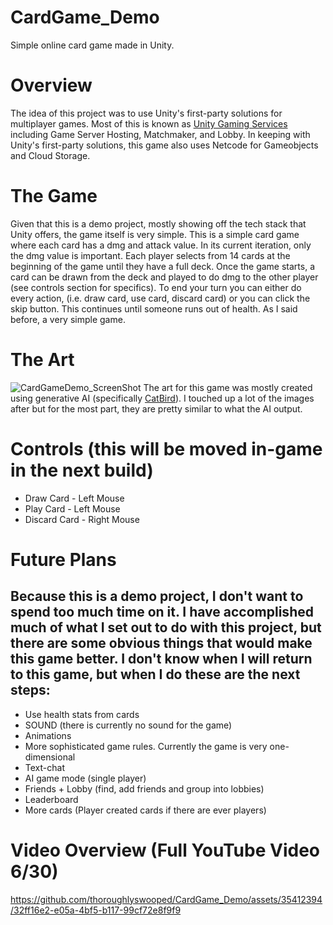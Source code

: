 # CardGame_Demo
 Simple online card game made in Unity. 

# Overview
The idea of this project was to use Unity's first-party solutions for multiplayer games. Most of this is known as [Unity Gaming Services](https://create.unity.com/accelerate-multiplayer?utm_source=google&utm_medium=cpc&utm_campaign=gcp_gcp_x_amer_us_en_co_sem-gg_acq_br-pr_2023-04_gcp-ga_cc3022_ev-br_id:71700000110916802&utm_content=gcp_gcp_x_amer_co_sem-gg_ev-br_pros_x_npd_cpc_kw_sd_all_x_x_opr-gcp-core_id:58700008417775585&utm_term=unity%20gaming%20services&&&&&gad=1&gclid=Cj0KCQjw7uSkBhDGARIsAMCZNJt3VYbGPE7ZZcexjlH6dF5AGZLy15PX90mTVqFgLPKB31GKiCtvwy4aAitCEALw_wcB&gclsrc=aw.ds) including Game Server Hosting, Matchmaker, and Lobby. In keeping with Unity's first-party solutions, this game also uses Netcode for Gameobjects and Cloud Storage.

# The Game
Given that this is a demo project, mostly showing off the tech stack that Unity offers, the game itself is very simple. This is a simple card game where each card has a dmg and attack value. In its current iteration, only the dmg value is important. Each player selects from 14 cards at the beginning of the game until they have a full deck. Once the game starts, a card can be drawn from the deck and played to do dmg to the other player (see controls section for specifics). To end your turn you can either do every action, (i.e. draw card, use card, discard card) or you can click the skip button. This continues until someone runs out of health. As I said before, a very simple game.

# The Art
![CardGameDemo_ScreenShot](https://github.com/thoroughlyswooped/CardGame_Demo/assets/35412394/d99baf7b-9ad6-41d6-8142-34c1a41e7b74)
The art for this game was mostly created using generative AI (specifically [CatBird](https://www.catbird.ai/)). I touched up a lot of the images after but for the most part, they are pretty similar to what the AI output.

# Controls (this will be moved in-game in the next build)
* Draw Card - Left Mouse
* Play Card - Left Mouse
* Discard Card - Right Mouse

# Future Plans  
## Because this is a demo project, I don't want to spend too much time on it. I have accomplished much of what I set out to do with this project, but there are some obvious things that would make this game better. I don't know when I will return to this game, but when I do these are the next steps:
* Use health stats from cards
* SOUND (there is currently no sound for the game)
* Animations
* More sophisticated game rules. Currently the game is very one-dimensional
* Text-chat
* AI game mode (single player)
* Friends + Lobby (find, add friends and group into lobbies)
* Leaderboard
* More cards (Player created cards if there are ever players)

# Video Overview (Full YouTube Video 6/30)


https://github.com/thoroughlyswooped/CardGame_Demo/assets/35412394/32ff16e2-e05a-4bf5-b117-99cf72e8f9f9


